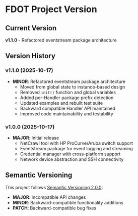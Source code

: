 # FDOT Project Version

## Current Version
**v1.1.0** - Refactored eventstream package architecture

## Version History

### v1.1.0 (2025-10-17)
- **MINOR**: Refactored eventstream package architecture
  - Moved from global state to instance-based design
  - Removed `init()` function and global variables
  - Added per-Handler package prefix detection
  - Updated examples and rebuilt test suite
  - Backward compatible Handler API maintained
  - Improved code maintainability and testability

### v1.0.0 (2025-10-17)
- **MAJOR**: Initial release
  - NetCrawl tool with HP ProCurve/Aruba switch support
  - Eventstream package for event logging and streaming
  - Credential manager with cross-platform support
  - Network device abstraction and SSH connectivity

## Semantic Versioning

This project follows [Semantic Versioning 2.0.0](https://semver.org/):

- **MAJOR**: Incompatible API changes
- **MINOR**: Backward-compatible functionality additions
- **PATCH**: Backward-compatible bug fixes